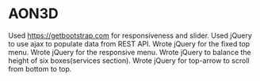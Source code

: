# AON3D

Used https://getbootstrap.com for responsiveness and slider.
Used jQuery to use ajax to populate data from REST API.
Wrote jQuery for the fixed top menu.
Wrote jQuery for the responsive menu.
Wrote jQuery to balance the height of six boxes(services section).
Wrote jQuery for top-arrow to scroll from bottom to top. 
